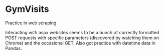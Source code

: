 # GymVisits
Practice in web scraping

Interacting with aspx websites seems to be a bunch of correctly formatted POST requests with specific parameters (discovered by watching them on Chrome) and the occasional GET.  Also got practice with datetime data in Pandas.
